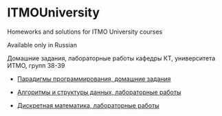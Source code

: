 # ITMOUniversity
Homeworks and solutions for ITMO University courses

Available only in Russian

Домашние задания, лабораторные работы кафедры КТ, университета ИТМО, групп 38-39

*   [Парадигмы программирования, домашние задания](./Paradigms/README.md)

*   [Алгоритмы и структуры данных, лабораторные работы](./AlgorithmsAndDataStructures/README.md)

*   [Дискретная математика, лабораторные работы](./DiscreteMath/README.md)

